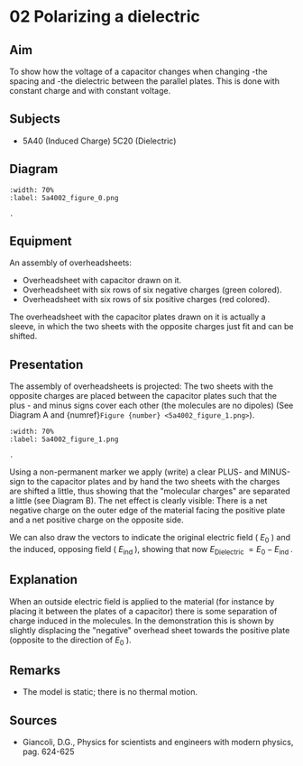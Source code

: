 # 02 Polarizing a dielectric

## Aim   
 To show how the voltage of a capacitor changes when changing -the spacing and -the dielectric between the parallel plates. This is done with constant charge and with constant voltage.    
  
## Subjects   
* 5A40 (Induced Charge) 5C20 (Dielectric)   

## Diagram
   
```{figure} figures/figure_0.png  
:width: 70%  
:label: 5a4002_figure_0.png  

. 
```

## Equipment
An assembly of overheadsheets:

- Overheadsheet with capacitor drawn on it.
- Overheadsheet with six rows of six negative charges (green colored).
- Overheadsheet with six rows of six positive charges (red colored).

The overheadsheet with the capacitor plates drawn on it is actually a sleeve, in which the two sheets with the opposite charges just fit and can be shifted.
    
  
## Presentation   
The assembly of overheadsheets is projected: The two sheets with the opposite charges are placed between the capacitor plates such that the plus - and minus signs cover each other (the molecules are no dipoles) (See Diagram A and {numref}`Figure {number} <5a4002_figure_1.png>`).

```{figure} figures/figure_1.png  
:width: 70%  
:label: 5a4002_figure_1.png  

. 
```

Using a non-permanent marker we apply (write) a clear PLUS- and MINUS-sign to the capacitor plates and by hand the two sheets with the charges are shifted a little, thus showing that the "molecular charges" are separated a little (see Diagram B). The net effect is clearly visible: There is a net negative charge on the outer edge of the material facing the positive plate and a net positive charge on the opposite side.

We can also draw the vectors to indicate the original electric field ( $E_{0}$ ) and the induced, opposing field ( $E_{\text {ind }}$ ), showing that now $E_{\text {Dielectric }}=E_{0}-E_{\text {ind }}$.    
  
## Explanation   
When an outside electric field is applied to the material (for instance by placing it between the plates of a capacitor) there is some separation of charge induced in the molecules. In the demonstration this is shown by slightly displacing the "negative" overhead sheet towards the positive plate (opposite to the direction of $E_{0}$ ).    
  
## Remarks   
- The model is static; there is no thermal motion.
    
  
## Sources   
 
- Giancoli, D.G., Physics for scientists and engineers with modern physics, pag. 624-625
  